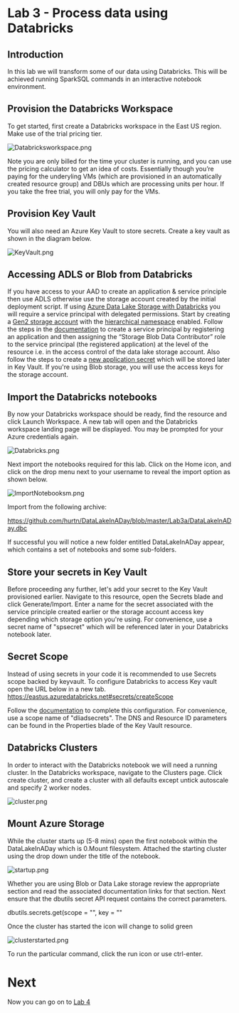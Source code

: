 # Lab 3 - Process data using Databricks

## Introduction

In this lab we will transform some of our data using Databricks. This will be achieved running SparkSQL commands in an interactive notebook environment. 

## Provision the Databricks Workspace

To get started, first create a Databricks workspace in the East US region. Make use of the trial pricing tier. 

![Databricksworkspace.png](images/Databricksworkspace.png)

Note you are only billed for the time your cluster is running, and you can use the pricing calculator to get an idea of costs. Essentially though you’re paying for the underyling VMs (which are provisioned in an automatically created resource group) and DBUs which are processing units per hour. If you take the free trial, you will only pay for the VMs.

## Provision Key Vault
 
You will also need an Azure Key Vault to store secrets. Create a key vault as shown in the diagram below.

![KeyVault.png](images/KeyVault.png)

## Accessing ADLS or Blob from Databricks

If you have access to your AAD to create an application & service principle then use ADLS otherwise use the storage account created by the initial deployment script. If using [Azure Data Lake Storage with Databricks](https://docs.databricks.com/spark/latest/data-sources/azure/azure-datalake-gen2.html#azure-data-lake-storage-gen2) you will require a service principal with delegated permissions. Start by creating a [Gen2 storage account](https://docs.microsoft.com/en-us/azure/storage/blobs/data-lake-storage-quickstart-create-account) with the [hierarchical namespace](https://docs.microsoft.com/en-us/azure/storage/blobs/data-lake-storage-namespace) enabled. Follow the steps in the [documentation](https://docs.databricks.com/data/data-sources/azure/azure-datalake-gen2.html#create-and-grant-permissions-to-service-principal) to create a service principal by registering an application and then assigning the “Storage Blob Data Contributor” role to the service principal (the registered application) at the level of the resource i.e. in the access control of the data lake storage account. Also follow the steps to create a [new application secret](https://docs.microsoft.com/en-us/azure/active-directory/develop/howto-create-service-principal-portal#create-a-new-application-secret) which will be stored later in Key Vault. If you're using Blob storage, you will use the access keys for the storage account.

## Import the Databricks notebooks
By now your Databricks workspace should be ready, find the resource and click Launch Workspace. A new tab will open and the Databricks workspace landing page will be displayed. You may be prompted for your Azure credentials again.

![Databricks.png](images/Databricks.png)

Next import the notebooks required for this lab. Click on the Home icon, and click on the drop menu next to your username to reveal the import option as shown below. 

![ImportNotebooksm.png](images/ImportNotebooksm.png)

Import from the following archive: 

https://github.com/hurtn/DataLakeInADay/blob/master/Lab3a/DataLakeInADay.dbc

If successful you will notice a new folder entitled DataLakeInADay appear, which contains a set of notebooks and some sub-folders.

## Store your secrets in Key Vault
Before proceeding any further, let's add your secret to the Key Vault provisioned earlier. Navigate to this resource, open the Secrets blade and click Generate/Import. Enter a name for the secret associated with the service principle created earlier or the storage account access key depending which storage option you're using. For convenience, use a secret name of "spsecret" which will be referenced later in your Databricks notebook later. 

## Secret Scope
Instead of using secrets in your code it is recommended to use Secrets scope backed by keyvault. To configure Databricks to access Key vault open the URL below in a new tab.
https://eastus.azuredatabricks.net#secrets/createScope

Follow the [documentation](https://docs.azuredatabricks.net/security/secrets/secret-scopes.html#create-an-azure-key-vault-backed-secret-scope) to complete this configuration. For convenience, use a scope name of "dliadsecrets". The DNS and Resource ID parameters can be found in the Properties blade of the Key Vault resource. 

## Databricks Clusters
In order to interact with the Databricks notebook we will need a running cluster. In the Databricks workspace, navigate to the Clusters page. Click create cluster, and create a cluster with all defaults except untick autoscale and specify 2 worker nodes.

![cluster.png](images/clustersm.png)

## Mount Azure Storage
While the cluster starts up (5-8 mins) open the first notebook within the DataLakeInADay which is 0.Mount filesystem. Attached the starting cluster using the drop down under the title of the notebook.

![startup.png](images/startupsm.png)

Whether you are using Blob or Data Lake storage review the appropriate section and read the associated documentation links for that section. Next ensure that the dbutils secret API request contains the correct parameters.

dbutils.secrets.get(scope = "<scope-name>", key = "<secret>"
 
Once the cluster has started the icon will change to solid green

![clusterstarted.png](images/clusterstarted.png)

To run the particular command, click the run icon or use ctrl-enter.

# Next

Now you can go on to [Lab 4](../Lab4/Lab4.md)
